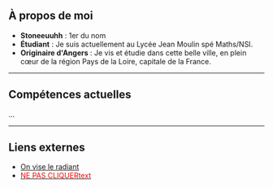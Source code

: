 ##  **À propos de moi**
-  **Stoneeuuhh** : 1er du nom
-  **Étudiant** : Je suis actuellement au Lycée Jean Moulin spé Maths/NSI.
-  **Originaire d'Angers** : Je vis et étudie dans cette belle ville, en plein cœur de la région Pays de la Loire, capitale de la France.

---

##  **Compétences actuelles**

...

---

## **Liens externes**

-  [On vise le radiant](https://tracker.gg/valorant/profile/riot/Stoneeuuhh%230001/overview?season=all)
-  [<span style="color:red">NE PAS CLIQUERtext</span>](https://www.youtube.com/watch?v=dQw4w9WgXcQ)
 
